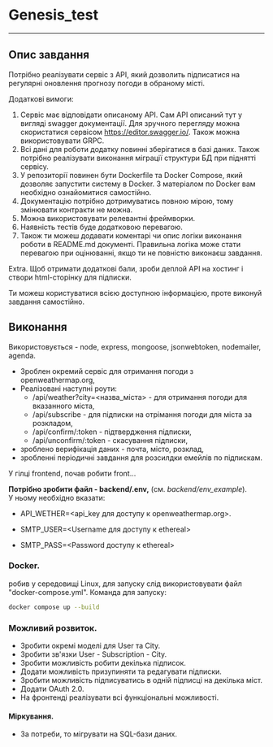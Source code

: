 # Genesis_test
---
## Опис завдання
Потрібно реалізувати сервіс з АРІ, який дозволить підписатися на регулярні оновлення прогнозу погоди в обраному місті.

Додаткові вимоги:
1. Сервіс має відповідати описаному АРІ. Сам АРІ описаний тут у вигляді swagger документації. Для зручного перегляду можна скористатися сервісом https://editor.swagger.io/. Також можна використовувати GRPC. 
2. Всі дані для роботи додатку повинні зберігатися в базі даних. Також потрібно реалізувати виконання міграції структури БД при піднятті сервісу. 
3. У репозиторії повинен бути Dockerfile та Docker Compose, який дозволяє запустити систему в Docker. З матеріалом по Docker вам необхідно ознайомитися самостійно.
4. Документацію потрібно дотримуватись повною мірою, тому змінювати контракти не можна. 
5. Можна використовувати релевантні фреймворки.
6. Наявність тестів буде додатковою перевагою.
7. Також ти можеш додавати коментарі чи опис логіки виконання роботи в README.md документі. Правильна логіка може стати перевагою при оцінюванні, якщо ти не повністю виконаєш завдання.

Extra. Щоб отримати додаткові бали, зроби деплой API на хостинг і створи html-сторінку для підписки.

Ти можеш користуватися всією доступною інформацією, проте виконуй завдання самостійно. 

## Виконання
Використовується - node, express, mongoose, jsonwebtoken, nodemailer, agenda.<br>
- Зроблен окремий сервіс для отримання погоди з openweathermap.org,
- Реалізовані наступні роути:
    - /api/weather?city=<назва_міста> - для отримання погоди для вказанного міста,
    - /api/subscribe - для підписки на отрімання погоди для міста за розкладом,
    - /api/confirm/:token - підтвердження підписки,
    - /api/unconfirm/:token - скасування підписки,
- зроблено верифікація даних - почта, місто, розклад,
- зробленні періодичні завдання для розсилдки емейлів по підпискам.

У гілці frontend, почав робити front...


**Потрібно зробити файл - backend/.env,** (см. *backend/env_example*).<br>
У ньому необхідно вказати:
- API_WETHER=<api_key для доступу к openweathermap.org>.

- SMTP_USER=<Username для доступу к ethereal>
- SMTP_PASS=<Password доступу к ethereal>


### **Docker.**
робив у середовищі Linux,
для запуску слід використовувати файл "docker-compose.yml".
Команда для запуску:  
```bash
docker compose up --build
```

### **Можливий розвиток.**
- Зробити окремі моделі для User та City.
- Зробити зв'язки User - Subscription - City.
- Зробити можливість робити декілька підписок.
- Додати можливість призупиняти та редагувати підписки.
- Зробити можливість підписуватись в одній підписці на декілька міст.
- Додати OAuth 2.0.
- На фронтенді реалізувати всі функціональні можливості.

#### **Міркування.**
- За потреби, то мігрувати на SQL-бази даних.

